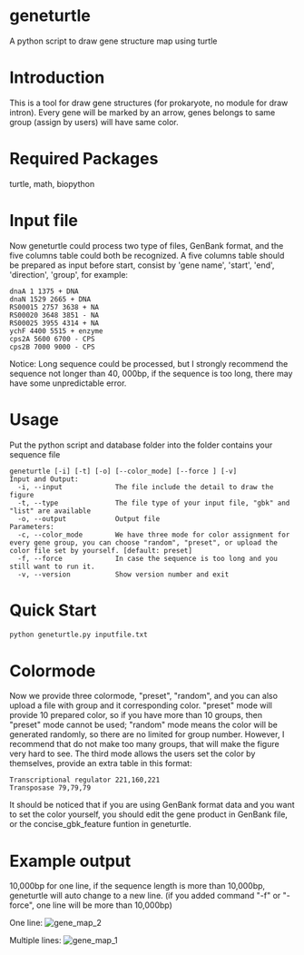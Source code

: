 # geneturtle
A python script to draw gene structure map using turtle

# Introduction
This is a tool for draw gene structures (for prokaryote, no module for draw intron). Every gene will be marked by an arrow, genes belongs to same group (assign by users) will have same color. 

# Required Packages
turtle, math, biopython

# Input file
Now geneturtle could process two type of files, GenBank format, and the five columns table could both be recognized.
A five columns table should be prepared as input before start, consist by 'gene name', 'start', 'end', 'direction', 'group', for example:

```
dnaA 1 1375 + DNA
dnaN 1529 2665 + DNA
RS00015 2757 3638 + NA
RS00020 3648 3851 - NA
RS00025 3955 4314 + NA
ychF 4400 5515 + enzyme
cps2A 5600 6700 - CPS
cps2B 7000 9000 - CPS
```

Notice: Long sequence could be processed, but I strongly recommend the sequence not longer than 40, 000bp, if the sequence is too long, there may have some unpredictable error.

# Usage
Put the python script and database folder into the folder contains your sequence file

```
geneturtle [-i] [-t] [-o] [--color_mode] [--force ] [-v]
Input and Output:
  -i, --input             The file include the detail to draw the figure
  -t, --type              The file type of your input file, "gbk" and "list" are available
  -o, --output            Output file
Parameters:
  -c, --color_mode        We have three mode for color assignment for every gene group, you can choose "random", "preset", or upload the color file set by yourself. [default: preset]
  -f, --force             In case the sequence is too long and you still want to run it.
  -v, --version           Show version number and exit
```


# Quick Start   
``` Python
python geneturtle.py inputfile.txt
```


# Colormode
Now we provide three colormode, "preset", "random", and you can also upload a file with group and it corresponding color. "preset" mode will provide 10 prepared color, so if you have more than 10 groups, then "preset" mode cannot be used; "random" mode means the color will be generated randomly, so there are no limited for group number. However, I recommend that do not make too many groups, that will make the figure very hard to see.
The third mode allows the users set the color by themselves, provide an extra table in this format:

```
Transcriptional regulator 221,160,221
Transposase 79,79,79
```

It should be noticed that if you are using GenBank format data and you want to set the color yourself, you should edit the gene product in GenBank file, or the concise_gbk_feature funtion in geneturtle.


# Example output
10,000bp for one line, if the sequence length is more than 10,000bp, geneturtle will auto change to a new line. (if you added command "-f" or "-force", one line will be more than 10,000bp)

One line:
![gene_map_2](https://user-images.githubusercontent.com/108860907/228293743-ad35e723-41d7-4671-80f3-9c7fb43f06c2.jpg)

Multiple lines:
![gene_map_1](https://user-images.githubusercontent.com/108860907/228293664-1a3f8951-15fb-45e0-8c5d-f093a7c24c6a.jpg)
